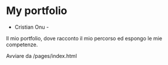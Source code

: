 # My portfolio
- Cristian Onu -

Il mio portfolio, dove racconto il mio percorso ed espongo le mie competenze.

Avviare da /pages/index.html
